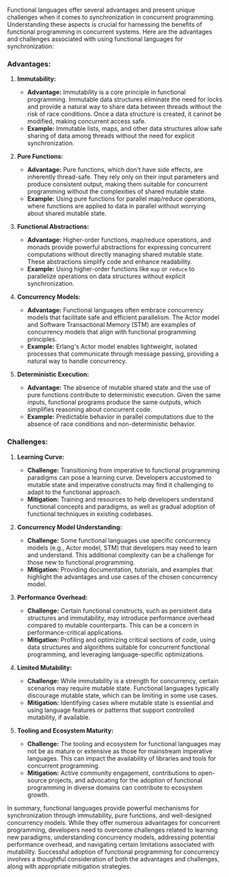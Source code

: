 Functional languages offer several advantages and present unique challenges when it comes to synchronization in concurrent programming. Understanding these aspects is crucial for harnessing the benefits of functional programming in concurrent systems. Here are the advantages and challenges associated with using functional languages for synchronization:

### Advantages:

1. **Immutability:**
   - **Advantage:** Immutability is a core principle in functional programming. Immutable data structures eliminate the need for locks and provide a natural way to share data between threads without the risk of race conditions. Once a data structure is created, it cannot be modified, making concurrent access safe.
   - **Example:** Immutable lists, maps, and other data structures allow safe sharing of data among threads without the need for explicit synchronization.

2. **Pure Functions:**
   - **Advantage:** Pure functions, which don't have side effects, are inherently thread-safe. They rely only on their input parameters and produce consistent output, making them suitable for concurrent programming without the complexities of shared mutable state.
   - **Example:** Using pure functions for parallel map/reduce operations, where functions are applied to data in parallel without worrying about shared mutable state.

3. **Functional Abstractions:**
   - **Advantage:** Higher-order functions, map/reduce operations, and monads provide powerful abstractions for expressing concurrent computations without directly managing shared mutable state. These abstractions simplify code and enhance readability.
   - **Example:** Using higher-order functions like `map` or `reduce` to parallelize operations on data structures without explicit synchronization.

4. **Concurrency Models:**
   - **Advantage:** Functional languages often embrace concurrency models that facilitate safe and efficient parallelism. The Actor model and Software Transactional Memory (STM) are examples of concurrency models that align with functional programming principles.
   - **Example:** Erlang's Actor model enables lightweight, isolated processes that communicate through message passing, providing a natural way to handle concurrency.

5. **Deterministic Execution:**
   - **Advantage:** The absence of mutable shared state and the use of pure functions contribute to deterministic execution. Given the same inputs, functional programs produce the same outputs, which simplifies reasoning about concurrent code.
   - **Example:** Predictable behavior in parallel computations due to the absence of race conditions and non-deterministic behavior.

### Challenges:

1. **Learning Curve:**
   - **Challenge:** Transitioning from imperative to functional programming paradigms can pose a learning curve. Developers accustomed to mutable state and imperative constructs may find it challenging to adapt to the functional approach.
   - **Mitigation:** Training and resources to help developers understand functional concepts and paradigms, as well as gradual adoption of functional techniques in existing codebases.

2. **Concurrency Model Understanding:**
   - **Challenge:** Some functional languages use specific concurrency models (e.g., Actor model, STM) that developers may need to learn and understand. This additional complexity can be a challenge for those new to functional programming.
   - **Mitigation:** Providing documentation, tutorials, and examples that highlight the advantages and use cases of the chosen concurrency model.

3. **Performance Overhead:**
   - **Challenge:** Certain functional constructs, such as persistent data structures and immutability, may introduce performance overhead compared to mutable counterparts. This can be a concern in performance-critical applications.
   - **Mitigation:** Profiling and optimizing critical sections of code, using data structures and algorithms suitable for concurrent functional programming, and leveraging language-specific optimizations.

4. **Limited Mutability:**
   - **Challenge:** While immutability is a strength for concurrency, certain scenarios may require mutable state. Functional languages typically discourage mutable state, which can be limiting in some use cases.
   - **Mitigation:** Identifying cases where mutable state is essential and using language features or patterns that support controlled mutability, if available.

5. **Tooling and Ecosystem Maturity:**
   - **Challenge:** The tooling and ecosystem for functional languages may not be as mature or extensive as those for mainstream imperative languages. This can impact the availability of libraries and tools for concurrent programming.
   - **Mitigation:** Active community engagement, contributions to open-source projects, and advocating for the adoption of functional programming in diverse domains can contribute to ecosystem growth.

In summary, functional languages provide powerful mechanisms for synchronization through immutability, pure functions, and well-designed concurrency models. While they offer numerous advantages for concurrent programming, developers need to overcome challenges related to learning new paradigms, understanding concurrency models, addressing potential performance overhead, and navigating certain limitations associated with mutability. Successful adoption of functional programming for concurrency involves a thoughtful consideration of both the advantages and challenges, along with appropriate mitigation strategies.
